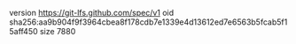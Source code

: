 version https://git-lfs.github.com/spec/v1
oid sha256:aa9b904f9f3964cbea8f178cdb7e1339e4d13612ed7e6563b5fcab5f15aff450
size 7880
